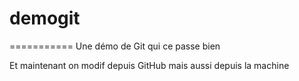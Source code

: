 # demogit
===========
Une démo de Git
qui ce passe bien

Et maintenant on modif depuis GitHub
mais aussi depuis la machine